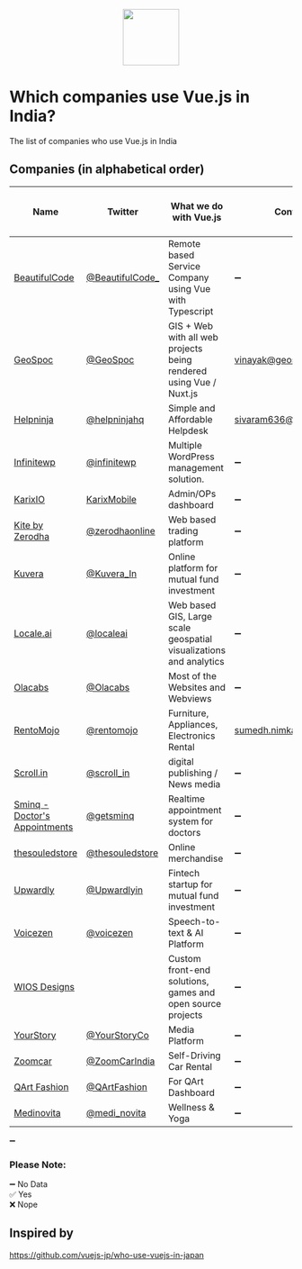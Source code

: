 <p align="center"><a href="https://vuejs.org" target="_blank"><img width="100"src="https://vuejs.org/images/logo.png"></a></p>

# Which companies use Vue.js in India?
The list of companies who use Vue.js in India

## Companies (in alphabetical order)

Name | Twitter | What we do with Vue.js | Contact Person | Open for Event Spaces | Open to Hire
------------ | ------- | ------- | ------- | ------- | -------
[BeautifulCode](https://www.beautifulcode.co) | [@BeautifulCode_](https://twitter.com/beautifulcode_) | Remote based Service Company using Vue with Typescript | ➖ | ➖ | ➖ 
[GeoSpoc](https://www.geospoc.com) | [@GeoSpoc](https://twitter.com/geospoc) | GIS + Web with all web projects being rendered using Vue / Nuxt.js | [vinayak@geospoc.com](https://github.com/vinayakkulkarni) | ✅ | ✅ 
[Helpninja](https://helpninja.com) | [@helpninjahq](https://twitter.com/helpninjahq) | Simple and Affordable Helpdesk | [sivaram636@helpninja.com](https://github.com/sivaramsi) | ➖ | ➖ 
[Infinitewp](https://infinitewp.com) | [@infinitewp](https://twitter.com/infinitewp) | Multiple WordPress management solution. | ➖ | ➖ | ➖
[KarixIO](https://www.karix.io/) | [KarixMobile](https://twitter.com/KarixMobile) | Admin/OPs dashboard | ➖ | ➖ | ➖ 
[Kite by Zerodha](https://kite.zerodha.com/) | [@zerodhaonline](https://twitter.com/zerodhaonline) | Web based trading platform | ➖ | ➖ | ➖ 
[Kuvera](https://kuvera.in/) | [@Kuvera_In](https://twitter.com/Kuvera_in) | Online platform for mutual fund investment | ➖ | ➖ | ➖ 
[Locale.ai](https://locale.ai/) | [@localeai](https://twitter.com/localeai) | Web based GIS, Large scale geospatial visualizations and analytics |  ➖ | ➖ | ➖
[Olacabs](https://www.olacabs.com) | [@Olacabs](https://twitter.com/Olacabs) | Most of the Websites and Webviews | ➖ | ➖ | ➖ 
[RentoMojo](https://rentomojo.com) | [@rentomojo](https://twitter.com/rentomojo) | Furniture, Appliances, Electronics Rental | [sumedh.nimkarde@rentomojo.com](https://github.com/lunaticmonk) | ➖ | ➖ 
[Scroll.in](https://scroll.in) | [@scroll_in](https://twitter.com/scroll_in) | digital publishing / News media | ➖ | ➖ | ➖ 
[Sminq - Doctor's Appointments](https://www.sminq.com) | [@getsminq](https://twitter.com/getsminq) | Realtime appointment system for doctors | ➖ | ➖ | ➖ 
[thesouledstore](https://www.thesouledstore.com/) | [@thesouledstore](https://twitter.com/TheSouledStore) | Online merchandise | ➖ | ➖ | ➖ 
[Upwardly](https://www.upwardly.in) | [@Upwardlyin](https://twitter.com/upwardlyin) | Fintech startup for mutual fund investment | ➖ | ➖ | ➖ 
[Voicezen](https://voicezen.ai) | [@voicezen](https://twitter.com/voicezen) | Speech-to-text & AI Platform | ➖ | ➖ | ➖ 
[WIOS Designs](https://wiosdesigns.xyz) | | Custom front-end solutions, games and open source projects | ➖ | ➖ | ➖ 
[YourStory](https://yourstory.com) | [@YourStoryCo](https://twitter.com/YourStoryCo) | Media Platform | ➖ | ➖ | ➖ 
[Zoomcar](https://zoomcar.com) | [@ZoomCarIndia](https://twitter.com/ZoomCarIndia) | Self-Driving Car Rental | ➖ | ➖ | ➖ 
[QArt Fashion](https://www.qart.fashion/) | [@QArtFashion](https://twitter.com/QArtFashion) | For QArt Dashboard | ➖ | ➖ | 
[Medinovita](https://www.medinovita.com/) | [@medi_novita](https://twitter.com/medi_novita) | Wellness & Yoga | ➖ | ➖ | 
➖
### Please Note:  

➖ No Data  
✅ Yes  
❌ Nope

## Inspired by
https://github.com/vuejs-jp/who-use-vuejs-in-japan
